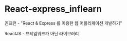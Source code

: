 # React-express_inflearn
인프런 - "React &amp; Express 를 이용한 웹 어플리케이션 개발하기"


ReactJS - 프레임워크가 아닌 라이브러리 
